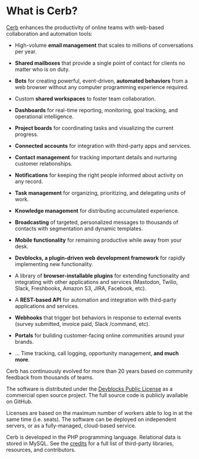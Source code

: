 # What is Cerb?

[Cerb](https://cerb.ai/) enhances the productivity of online teams with web-based collaboration and automation tools:

* High-volume __email management__ that scales to millions of conversations per year.

* __Shared mailboxes__ that provide a single point of contact for clients no matter who is on duty.

* __Bots__ for creating powerful, event-driven, __automated behaviors__ from a web browser without any computer programming experience required.

* Custom __shared workspaces__ to foster team collaboration.

* __Dashboards__ for real-time reporting, monitoring, goal tracking, and operational intelligence.

* __Project boards__ for coordinating tasks and visualizing the current progress.

* __Connected accounts__ for integration with third-party apps and services.

* __Contact management__ for tracking important details and nurturing customer relationships.

* __Notifications__ for keeping the right people informed about activity on any record.

* __Task management__ for organizing, prioritizing, and delegating units of work.

* __Knowledge management__ for distributing accumulated experience.

* __Broadcasting__ of targeted, personalized messages to thousands of contacts with segmentation and dynamic templates.

* __Mobile functionality__ for remaining productive while away from your desk.

* __Devblocks, a plugin-driven web development framework__ for rapidly implementing new functionality.

* A library of __browser-installable plugins__ for extending functionality and integrating with other applications and services (Mastodon, Twilio, Slack, Freshbooks, Amazon S3, JIRA, Facebook, etc).

* A __REST-based API__ for automation and integration with third-party applications and services.

* __Webhooks__ that trigger bot behaviors in response to external events (survey submitted, invoice paid, Slack /command, etc).

* __Portals__ for building customer-facing online communities around your brands.

* ... Time tracking, call logging, opportunity management, __and much more__.

Cerb has continuously evolved for more than 20 years based on community feedback from thousands of teams.

The software is distributed under the [Devblocks Public License](https://cerb.ai/license) as a commercial open source project. The full source code is publicly available on GitHub.

Licenses are based on the maximum number of workers able to log in at the same time (i.e. seats). The software can be deployed on independent servers, or as a fully-managed, cloud-based service.

Cerb is developed in the PHP programming language. Relational data is stored in MySQL. See the [credits](https://cerb.ai/docs/credits) for a full list of third-party libraries, resources, and contributors.